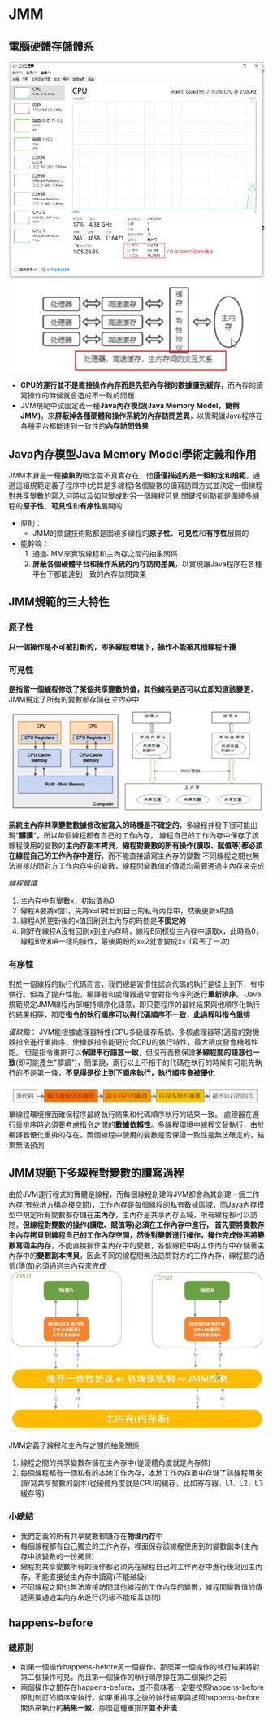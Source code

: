 # JMM

## 電腦硬體存儲體系

![img.png](img.png)
![img_1.png](img_1.png)

* **CPU的運行並不是直接操作內存而是先把內存裡的數據讀到緩存**，而內存的讀寫操作的時候就會造成不一致的問題
* JVM規範中試圖定義一種**Java內存模型(Java Memory Model，簡稱JMM)**，來**屏蔽掉各種硬體和操作系統的內存訪問差異**，以實現讓Java程序在各種平台都能達到一致性的**內存訪問效果**

## Java內存模型Java Memory Model學術定義和作用

JMM本身是一種**抽象的**概念並不真實存在，他**僅僅描述的是一組約定和規範**，通過這組規範定義了程序中(尤其是多線程)各個變數的讀寫訪問方式並決定一個線程對共享變數的寫入何時以及如何變成對另一個線程可見
關鍵技術點都是圍繞多線程的**原子性**、**可見性**和**有序性**展開的

* 原則：
    * JMM的關鍵技術點都是圍繞多線程的**原子性**、**可見性**和**有序性**展開的
* 能幹嘛：
    1. 通過JMM來實現線程和主內存之間的抽象關係
    2. **屏蔽各個硬體平台和操作系統的內存訪問差異**，以實現讓Java程序在各種平台下都能達到一致的內存訪問效果

## JMM規範的三大特性

### 原子性
**只一個操作是不可被打斷的，即多線程環境下，操作不能被其他線程干擾**

### 可見性
**是指當一個線程修改了某個共享變數的值，其他線程是否可以立即知道該變更**，JMM規定了所有的變數都存儲在*主內存*中

![img_2.png](img_2.png)

**系統主內存共享變數數據修改被寫入的時機是不確定的**，多線程并發下很可能出現"**髒讀**"，所以每個線程都有自己的工作內存，
線程自己的工作內存中保存了該線程使用的變數的**主內存副本拷貝**，**線程對變數的所有操作(讀取、賦值等)都必須在線程自己的工作內存中進行**，而不能直接讀寫主內存的變數
不同線程之間也無法直接訪問對方工作內存中的變數，線程間變數值的傳遞均需要通過主內存來完成

_線程髒讀_
  1. 主內存中有變數x，初始值為0
  2. 線程A要將x加1，先將x=0拷貝到自己的私有內存中，然後更新x的值
  3. 線程A將更新後的x值回刷到主內存的時間是**不固定的**
  4. 剛好在線程A沒有回刷x到主內存時，線程B同樣從主內存中讀取x，此時為0，線程B做和A一樣的操作，最後期盼的x=2就會變成x=1(寫丟了一次)

### 有序性
對於一個線程的執行代碼而言，我們總是習慣性認為代碼的執行是從上到下，有序執行。但為了提升性能，編譯器和處理器通常會對指令序列進行**重新排序**。
Java規範規定JMM線程內部維持順序化語意，即只要程序的最終結果與他順序化執行的結果相等，那麼**指令的執行順序可以與代碼順序不一致，此過程叫指令重排**

_優缺點_：
JVM能根據處理器特性(CPU多級緩存系統、多核處理器等)適當的對機器指令進行重排序，使機器指令能更符合CPU的執行特性，最大限度發會機器性能。
但是指令重排可以**保證串行語意一致**，但沒有義務保證**多線程間的語意也一致**(即可能產生"髒讀")，簡單說，兩行以上不相干的代碼在執行的時候有可能先執行的不是第一條，**不見得是從上到下順序執行，執行順序會被優化**

![img_3.png](img_3.png)
單線程環境裡面確保程序最終執行結果和代碼順序執行的結果一致。 處理器在進行重排序時必須要考慮指令之間的**數據依賴性**。多線程環境中線程交替執行，由於編譯器優化重排的存在，兩個線程中使用的變數是否保證一致性是無法確定的，結果無法預測

## JMM規範下多線程對變數的讀寫過程
由於JVM運行程式的實體是線程，而每個線程創建時JVM都會為其創建一個工作內存(有些地方稱為棧空間)，工作內存是每個線程的私有數據區域，而Java內存模型中規定所有變數都存儲在**主內存**，主內存是共享內存區域，所有線程都可以訪問，**但線程對變數的操作(讀取、賦值等)必須在工作內存中進行，
首先要將變數存主內存拷貝到線程自己的工作內存空間，然後對變數進行操作，操作完成後再將變數寫回主內存**，不能直接操作主內存中的變數，各個線程中的工作內存中存儲著主內存中的**變數副本拷貝**，因此不同的線程間無法訪問對方的工作內存，線程間的通信(傳值)必須通過主內存來完成
![img_4.png](img_4.png)

JMM定義了線程和主內存之間的抽象關係
1. 線程之間的共享變數存儲在主內存中(從硬體角度就是內存條)
2. 每個線程都有一個私有的本地工作內存，本地工作內存置中存儲了該線程用來讀/寫共享變數的副本(從硬體角度就是CPU的緩存，比如寄存器、L1、L2、L3緩存等)

### 小總結
* 我們定義的所有共享變數都儲存在**物理內存**中
* 每個線程都有自己獨立的工作內存，裡面保存該線程使用到的變數副本(主內存中該變數的一份拷貝)
* 線程對共享變數所有的操作都必須先在線程自己的工作內存中進行後寫回主內存，不能直接從主內存中讀寫(不能越級)
* 不同線程之間也無法直接訪問其他線程的工作內存的變數，線程間變數值的傳遞需要通過主內存來進行(同級不能相互訪問)

## happens-before

### 總原則
* 如果一個操作happens-before另一個操作，那麼第一個操作的執行結果將對第二個操作可見，而且第一個操作的執行順序排在第二個操作之前
* 兩個操作之間存在happens-before，並不意味著一定要按照happens-before原則制訂的順序來執行，如果重排序之後的執行結果與按照happens-before關係來執行的**結果一致**，那麼這種重排序**並不非法**